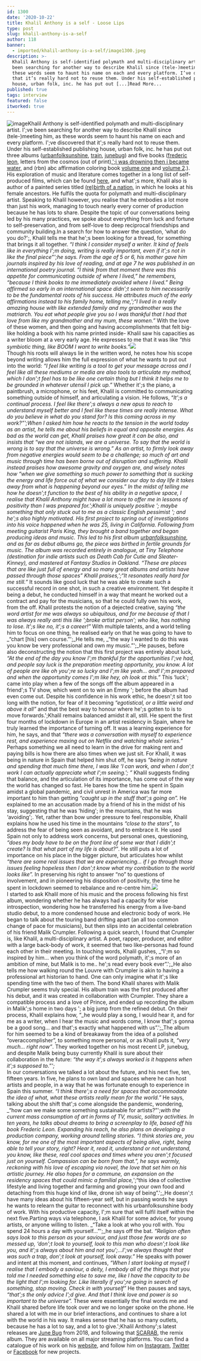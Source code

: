 ```yaml
---
id: 1300
date: '2020-10-22'
title: Khalil Anthony is a self - Loose Lips
type: post
slug: khalil-anthony-is-a-self
author: 118
banner:
  - imported/khalil-anthony-is-a-self/image1300.jpeg
description: >-
  Khalil Anthony is self-identified polymath and multi-disciplinary artist. I’ve
  been searching for another way to describe Khalil since (tele-)meeting him, as
  these words seem to haunt his name on each and every platform. I’ve discovered
  that it’s really hard not to reuse them. Under his self-established publishing
  house, urban folk, inc. he has put out [...]Read More...
published: true
tags: interview
featured: false
itworked: true
---
```

![image](../imported/khalil-anthony-is-a-self/image1300.jpeg)Khalil Anthony is self-identified polymath and multi-disciplinary artist. I';ve been searching for another way to describe Khalil since (tele-)meeting him, as these words seem to haunt his name on each and every platform. I';ve discovered that it';s really hard not to reuse them. Under his self-established publishing house, urban folk, inc. he has put out three albums ([urbanfolksunshine](https://urbanfolkmusic.bandcamp.com/album/urbanfolksunshine), [train](https://urbanfolkmusic.bandcamp.com/album/train), [junebug](https://urbanfolkmusic.bandcamp.com/album/june-bug)) and five books ([frederic leon](https://www.amazon.com/Frederic-Leon-Anthony-Dwight-Peebles/dp/1481172794/ref=sr_1_1?ie=UTF8&qid=1422162343&sr=8-1&keywords=frederic+leon+anthony+dwight+peebles), letters from the cosmos (out of print),[';i was drowning then i became water,](https://www.amazon.com/dp/197975473X) and (rbn) abc affirmation coloring book [volume one](https://www.amazon.com/dp/1791517102) and [volume 2](https://www.amazon.com/dp/1796674303/ref=rdr_ext_tmb).). His exploration of music and literature comes together in a long list of self-produced films, which can be found [here](https://khalilanthonypeebles.com/projects), and what';s more, Khalil also is author of a painted series titled [(re)birth of a nation](https://khalilanthonypeebles.com/rebirth-of-nation), in which he looks at his female ancestors. He fulfils the quota for polymath and multi-disciplinary artist. Speaking to Khalil however, you realise that he embodies a lot more than just his work, managing to touch nearly every corner of production because he has lots to share. Despite the topic of our conversations being led by his many practices, we spoke about everything from luck and fortune to self-preservation, and from self-love to deep reciprocal friendships and community building.In a search for how to answer the question, ‘what do you do?';, Khalil tells me that he';s been looking for a thread, for something that brings it all together. _“I think I consider myself a writer. It kind of feels like in everything I';m doing, writing is really important, even if it';s not in like the final piece”';_he says. From the age of 5 or 6, his mother gave him journals inspired by his love of reading, and at age 7 he was published in an international poetry journal. _“I think from that moment there was this appetite for communicating outside of where I lived,”_ he remembers, _“because I think books to me immediately avoided where I lived.”_ Being affirmed so early in an international space didn';t seem to him necessarily to be the fundamental roots of his success. He attributes much of the early affirmations instead to his family home, telling me,_';“I lived in a really amazing house with like extended family and my grandmother was the matriarch. You eat what people give you so I was thankful that I had that love from like my grandmother and my mum, these women.”_ With the love of these women, and then going and having accomplishments that felt big- like holding a book with his name printed inside- Khalil saw his capacities as a writer bloom at a very early age. He expresses to me that it was like _“this symbiotic thing, like BOOM I want to write books.”_![](/wp-content/uploads/live/img/wysiwyg/5f8d957454465.jpg)  
Though his roots will always lie in the written word, he notes how his scope beyond writing allows him the full expression of what he wants to put out into the world: _“I feel like writing is a tool to get your message across and I feel like all these mediums or media are also tools to articulate my method, which I don';t feel has to be like one certain thing but I think it helps me to be grounded in whatever utensil I pick up.”_ Whether it';s the piano, a paintbrush, a microphone, or his feet, Khalil is committed to communicating something outside of himself, and articulating a vision. He follows, “_It';s a continual process. I feel like there';s always a new opus to reach to understand myself better and I feel like these times are really intense. What do you believe in what do you stand for? Is this coming across in my work?”';_When I asked him how he reacts to the tension in the world today as an artist, he tells me about his beliefs in equal and opposite energies. As bad as the world can get, Khalil praises how great it can be also, and insists that _“we are not islands, we are a universe. To say that the world is wrong is to say that the universe is wrong.”_ As an artist, to firmly look away from negative energies would seem to be a challenge; so much of art and music through time has been borne out of disruption and suffering. Khalil instead praises how awesome gravity and oxygen are, and wisely notes how _“when we give something so much power to something that is sucking the energy and life force out of what we consider our day to day life it takes away from what is happening beyond our eyes.”_ In the midst of telling me how he doesn';t function to the best of his ability in a negative space, I realise that Khalil Anthony might have a lot more to offer me in lessons of positivity than I was prepared for.';Khalil is uniquely positive '; maybe something that only stuck out to me as a classic English pessimist '; and he';s also highly motivated. His first project to spring out of investigations into his voice happened when he was 25, living in California. Following from meeting guitarist Paris King, they brought a band together and began producing ideas and music. This led to his first album [urbanfolksunshine](https://urbanfolkmusic.bandcamp.com/album/urbanfolksunshine), and as far as debut albums go, the piece was birthed in fertile grounds for music. The album was recorded entirely in analogue, at Tiny Telephone (destination for indie artists such as Death Cab for Cutie and Sleater-Kinney), and mastered at Fantasy Studios in Oakland. _“These are places that are like just full of energy and so many great albums and artists have passed through those spaces”_ Khalil praises,_';“It resonates really hard for me still.”_ It sounds like good luck that he was able to create such a successful record in one shot, in such a creative environment. Yet despite it being a debut, he conducted himself in a way that meant he worked out a contract and pay for the musicians, so that he could fully own his work, from the off. Khalil protests the notion of a dejected creative, saying _“the word artist for me was always so ubiquitous, and for me because of that I was always really anti this like ';broke artist person'; who like, has nothing to lose. It';s like no, it';s a career!”_ With multiple talents, and a world telling him to focus on one thing, he realised early on that he was going to have to _“chart \[his\] own course.”';_He tells me, _“the way I wanted to do this was you know be very professional and own my music.”';_He pauses, before also deconstructing the notion that this first project was entirely about luck, _“At the end of the day you know I';m thankful for the opportunities I';ve had, and people say luck is the preparation meeting opportunity, you know. A lot of people are like oh you';re so lucky and I';m like yeah… and! I';m prepared and when the opportunity comes I';m like hey, oh look at this.”_ This ‘luck'; came into play when a few of the songs off the album appeared in a friend';s TV show, which went on to win an Emmy '; before the album had even come out. Despite his confidence in his work ethic, he doesn';t sit too long with the notion, for fear of it becoming _“egotistical, or a little weird and above it all”_ and that the best way to honour where he';s gotten to is to move forwards.';Khalil remains balanced amidst it all, still. He spent the first four months of lockdown in Europe in an artist residency in Spain, where he truly learned the importance of turning off. It was a learning experience for him, he says, and that _“there was a conversation with myself to experience rest, and experience maxing out on Netflix and watching whole series.”_ Perhaps something we all need to learn in the drive for making rent and paying bills is how there are also times when we just sit. For Khalil, it was being in nature in Spain that helped him shut off, he says _“being in nature and spending that much time there, I was like ‘I can work, and when I don';t work I can actually appreciate what I';m seeing.'; ”_ Khalil suggests finding that balance, and the articulation of its importance, has come out of the way the world has changed so fast. He bares how the time he spent in Spain amidst a global pandemic, and civil unrest in America was far more important to him than getting _“caught up in the stuff that';s going on”._ He explained to me an accusation made by a friend of his in the midst of his stay, suggesting that he was ‘hiding'; in the mountains, that he was ‘avoiding';. Yet, rather than bow under pressure to feel responsible, Khalil explains how he used his time in the mountains _“close to the stars”_, to address the fear of being seen as avoidant, and to embrace it. He used Spain not only to address work concerns, but personal ones, questioning, _“does my body have to be on the front line of some war that I didn';t create? Is that what part of my life is about?”_. He still puts a lot of importance on his place in the bigger picture, but articulates how whilst _“there are some real issues that we are experiencing… if I go through those issues feeling hopeless then I don';t know what my contribution to the world looks like”._ In preserving his right to answer “no” to questions of involvement, and in pioneering his disposition of positivity, the time he spent in lockdown seemed to rebalance and re-centre him.![](/wp-content/uploads/live/img/wysiwyg/5f8d9587b15a4.jpg)  
I started to ask Khalil more of his music and the process following his first album, wondering whether he has always had a capacity for wise introspection, wondering how he transferred his energy from a live-band studio debut, to a more condensed house and electronic body of work. He began to talk about the touring band drifting apart (an all too common change of pace for musicians), but then slips into an accidental celebration of his friend Malik Crumpler. Following a quick search, I found that Crumpler is, like Khalil, a multi-disciplinary artist. A poet, rapper, producer, and editor with a large back-body of work, it seemed that two like-personas had found each other in their meeting. In touching words, Khalil gushes, _“I';m so inspired by him… when you think of the word polymath, it';s more of an ambition of mine, but Malik is to me.. he';s read every book ever”.';_He also tells me how walking round the Louvre with Crumpler is akin to having a professional art historian to hand. One can only imagine what it';s like spending time with the two of them. The bond Khalil shares with Malik Crumpler seems truly special. His album train was the first produced after his debut, and it was created in collaboration with Crumpler. They share a compatible process and a love of Prince, and ended up recording the album in Malik';s home in two days '; a big jump from the refined debut. On their process, Khalil explains how, “_he would play a song, I would hear it, and for me as a writer, when I hear the music and words come, I know that';s gonna be a good song… and that';s exactly what happened with us”.';_The album for him seemed to be a kind of breakaway from the idea of a polished “overaccomplisher”, to something more personal, or as Khalil puts it, _“very much… right now”_. They worked together on his most recent LP, junebug, and despite Malik being busy currently Khalil is sure about their collaboration in the future: _“the way it';s always worked is it happens when it';s supposed to.”';_  
In our conversations we talked a lot about the future, and his next five, ten, fifteen years. In five, he plans to own land and spaces where he can host artists and people, in a way that he was fortunate enough to experience in Spain this summer. _“I think there';s a need for spaces that accommodate the idea of what, what these artists really mean for the world.”_ He says, talking about the shift that';s come alongside the pandemic, wondering, _“how can we make some something sustainable for artists?”';_with the current mass consumption of art in forms of TV, music, solitary activities. In ten years, he talks about dreams to bring a screenplay to life, based off his book Frederic Leon. Expanding his reach, he also plans on developing a production company, working around telling stories. _“I think stories are, you know, for me one of the most important aspects of being alive, right, being able to tell your story, right? Hear it, read it, understand or not understand, you know, like these, real cool spaces and times where you aren';t focused just on yourself. Compassion can be born from that.”_, he says warmly, reckoning with his love of escaping via novel, the love that set him on his artistic journey. He also hopes for a commune, an expansion on the residency spaces that could mimic a familial place,_';“this idea of collective lifestyle and living together and farming and growing your own food and detaching from this huge kind of like, drone ish way of being”.';_He doesn';t have many ideas about his fifteen-year self, but in passing words he says he wants to relearn the guitar to reconnect with his urbanfolksunshine body of work. With his productive capacity, I';m sure that will fulfil itself within the next five.Parting ways via telephone, I ask Khalil for some advice, for young artists, or anyone willing to listen. _“Take a look at who you roll with. You spend 24 hours a day with yourself…”';_he says off the bat. _“Religion often says look to this person as your saviour, and just those few words are so messed up, ‘don';t look to yourself, look to this man who doesn';t look like you, and it';s always about him and not you';…I';ve always thought that was such a trap, don';t look at yourself, look away.”_ He speaks with power and intent at this moment, and continues, _“When I start looking at myself I realise that I embody a saviour, a deity, I embody all of the things that you told me I needed something else to save me, like I have the capacity to be the light that I';m looking for. Like literally if you';re going in search of something, stop moving. Check in with yourself”_ He then pauses and says, _“that';s the only advice I';d give. And that I think love and power is so important to the universe”._ These were essentially the final words me and Khalil shared before life took over and we no longer spoke on the phone. He shared a lot with me in our brief interactions, and continues to share a lot with the world in his way. It makes sense that he has so many outlets, because he has a lot to say, and a lot to give.';Khalil Anthony';s latest releases are [June Bug](https://urbanfolkmusic.bandcamp.com/album/june-bug) from 2018, and following that [SCARAB](https://urbanfolkmusic.bandcamp.com/album/scarab), the remix album. They are available on all major streaming platforms. You can find a catalogue of his work on his [website](https://khalilanthonypeebles.com/home), and follow him on [Instagram](http://www.instagram.com/beingkhalilanthony), [Twitter](https://twitter.com/beingpolymath?lang=en) or [Facebook](https://www.facebook.com/urbanfolkmusicproject) for new projects.